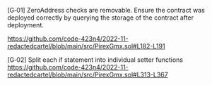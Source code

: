 [G‑01] ZeroAddress checks are removable. Ensure the contract was deployed correctly by querying the storage of the contract after deployment.

https://github.com/code-423n4/2022-11-redactedcartel/blob/main/src/PirexGmx.sol#L182-L191

[G‑02] Split each if statement into individual setter functions 
https://github.com/code-423n4/2022-11-redactedcartel/blob/main/src/PirexGmx.sol#L313-L367

